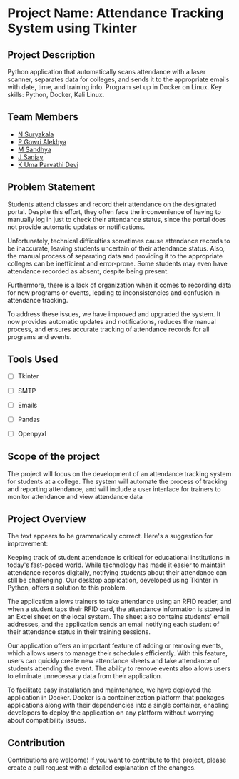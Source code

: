 # Project Name: Attendance Tracking System using Tkinter


## Project Description
Python application that automatically scans attendance with a laser scanner, separates data for colleges, and sends it to the appropriate emails with date, time, and training info. Program set up in Docker on Linux. Key skills: Python, Docker, Kali Linux.


## Team Members
- [N Suryakala](https://github.com/suryakala-1a)
- [P Gowri Alekhya](https://github.com/Gowri2003Alekya)
- [M Sandhya](https://github.com/sandhya54)
- [J Sanjay](https://github.com/sanjay-jupakula)
- [K Uma Parvathi Devi](https://github.com/umaparvathidevi)


## Problem Statement 
Students attend classes and record their attendance on the designated portal. Despite this effort, they often face the inconvenience of having to manually log in just to check their attendance status, since the portal does not provide automatic updates or notifications.

Unfortunately, technical difficulties sometimes cause attendance records to be inaccurate, leaving students uncertain of their attendance status. Also, the manual process of separating data and providing it to the appropriate colleges can be inefficient and error-prone. Some students may even have attendance recorded as absent, despite being present.

Furthermore, there is a lack of organization when it comes to recording data for new programs or events, leading to inconsistencies and confusion in attendance tracking.

To address these issues, we have improved and upgraded the system. It now provides automatic updates and notifications, reduces the manual process, and ensures accurate tracking of attendance records for all programs and events.


## Tools Used
- [ ] Tkinter 
- [ ] SMTP 
- [ ] Emails
- [ ] Pandas 
- [ ] Openpyxl


## Scope of the project
The project will focus on the development of an attendance tracking system for students at a college. The system will automate the process of tracking and reporting attendance, and will include a user interface for trainers to monitor attendance and view attendance data


## Project Overview
The text appears to be grammatically correct. Here's a suggestion for improvement:

Keeping track of student attendance is critical for educational institutions in today's fast-paced world. While technology has made it easier to maintain attendance records digitally, notifying students about their attendance can still be challenging. Our desktop application, developed using Tkinter in Python, offers a solution to this problem.

The application allows trainers to take attendance using an RFID reader, and when a student taps their RFID card, the attendance information is stored in an Excel sheet on the local system. The sheet also contains students' email addresses, and the application sends an email notifying each student of their attendance status in their training sessions.

Our application offers an important feature of adding or removing events, which allows users to manage their schedules efficiently. With this feature, users can quickly create new attendance sheets and take attendance of students attending the event. The ability to remove events also allows users to eliminate unnecessary data from their application.

To facilitate easy installation and maintenance, we have deployed the application in Docker. Docker is a containerization platform that packages applications along with their dependencies into a single container, enabling developers to deploy the application on any platform without worrying about compatibility issues.


## Contribution
Contributions are welcome! If you want to contribute to the project, please create a pull request with a detailed explanation of the changes.

